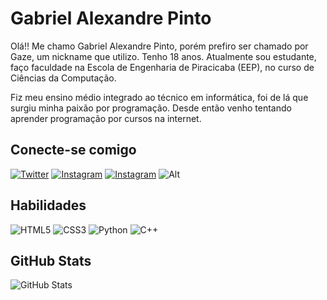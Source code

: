 # Gabriel Alexandre Pinto
Olá!! Me chamo Gabriel Alexandre Pinto, porém prefiro ser chamado por Gaze, um nickname que utilizo. Tenho 18 anos. Atualmente sou estudante, faço faculdade na Escola de Engenharia de Piracicaba (EEP), no curso de Ciências da Computação.

Fiz meu ensino médio integrado ao técnico em informática, foi de lá que surgiu minha paixão por programação. Desde então venho tentando aprender programação por cursos na internet.

## Conecte-se comigo
[![Twitter](https://img.shields.io/badge/Twitter-4acabb?style=for-the-badge&logo=twitter)](https://twitter.com/G4Z33) 
[![Instagram](https://img.shields.io/badge/Instagram-4acabb?style=for-the-badge&logo=instagram)](https://www.instagram.com/gabriel_gaz3/)
[![Instagram](https://img.shields.io/badge/GitHub-4acabb?style=for-the-badge&logo=github)](https://www.github.com/GaZ33/)
![Alt](https://img.shields.io/badge/Discord-4acabb?style=for-the-badge&logo=discord&logoColor=7289DA)

## Habilidades

![HTML5](https://img.shields.io/badge/HTML5-4acabb?style=for-the-badge&logo=html5)
![CSS3](https://img.shields.io/badge/CSS3-4acabb?style=for-the-badge&logo=css3&logoColor=264CE4)
![Python](https://img.shields.io/badge/Python-4acabb?style=for-the-badge&logo=python)
![C++](https://img.shields.io/badge/C%2B%2B-4acabb?style=for-the-badge&logo=c%2B%2B&logoColor=00599C)


## GitHub Stats

![GitHub Stats](https://github-readme-stats.vercel.app/api?username=GaZ33&theme=transparent&bg_color=770092&border_color=a058f5&show_icons=true&icon_color=91ff95&title_color=91ff95&text_color=FFF)
<!--
**GaZ33/GaZ33** is a ✨ _special_ ✨ repository because its `README.md` (this file) appears on your GitHub profile.

Here are some ideas to get you started:

- 🔭 I’m currently working on ...
- 🌱 I’m currently learning ...
- 👯 I’m looking to collaborate on ...
- 🤔 I’m looking for help with ...
- 💬 Ask me about ...
- 📫 How to reach me: ...
- 😄 Pronouns: ...
- ⚡ Fun fact: ...
-->
